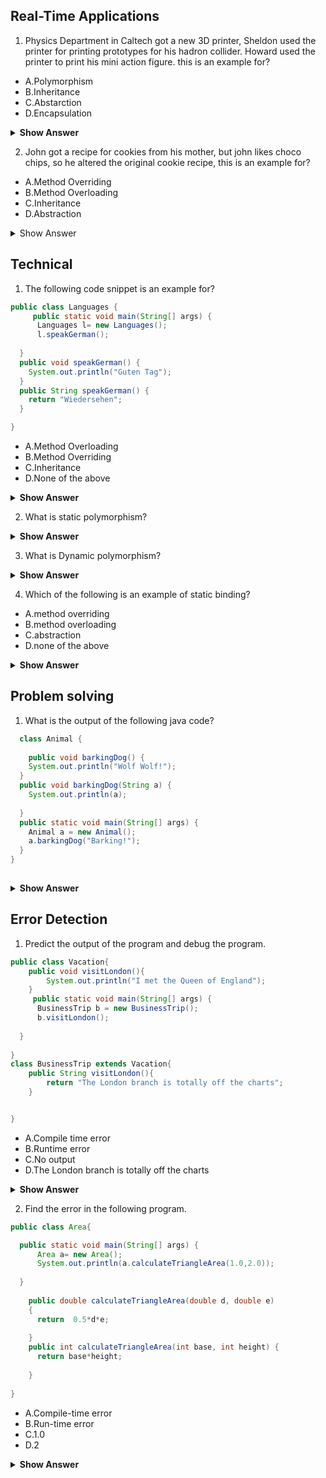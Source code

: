 ## Real-Time Applications

1. Physics Department in Caltech got a new 3D printer, Sheldon used the printer for printing prototypes for his hadron collider. Howard used the printer to print his mini action figure. this is an example for?

  

- A.Polymorphism
- B.Inheritance
- C.Abstarction
- D.Encapsulation

</details>
<details><summary> <b>Show Answer</b> </summary>
  
> A
  
  <details><summary><b>Explanation</b></summary> <i>printing using a 3D printer is a method in the Caltech Physics department</i>, which is a class. Sheldon used the method for research and Howard used the same method for fun.
 </details>
</details>

2. John got a recipe for cookies from his mother, but john likes choco chips, so he altered the original cookie recipe, 
   this is an example for?

- A.Method Overriding
- B.Method Overloading
- C.Inheritance
- D.Abstraction

<details><summary> Show Answer </summary>
> A
  <details><summary><b>Explanation</b><summary> John inherited The original recipe(a method) is  from his mother(parent class) and he altered the recipe.
   </details>
    </details>

## Technical

1. The following code snippet is an example for?

  


``` java
public class Languages {
     public static void main(String[] args) {
      Languages l= new Languages();
      l.speakGerman();
    
  }
  public void speakGerman() {
    System.out.println("Guten Tag");
  }
  public String speakGerman() {
    return "Wiedersehen";
  }

}
```
- A.Method Overloading
- B.Method Overriding
- C.Inheritance
- D.None of the above



<details><summary> <b>Show Answer</b> </summary>

  > D
  
  <details><summary><b>Explanation</b></summary>
  <blockquote>
    `speakGerman()` is written twice with different signatures in the same class, So it can not be considered as method overloading. it is just a duplicate method.

  </blockquote>
</details>
 </details>

2. What is static polymorphism?





<details><summary> <b>Show Answer</b> </summary>
  
  **Ans**: Static Polymorphism is also called Compile time Polymorphism or Method overloading. The method behavior is decided during compile-time in static polymorphism.
  
</details>

3. What is Dynamic polymorphism?


<details><summary> <b>Show Answer</b> </summary>
  
  **Ans**: Dynamic Polymorphism is also called Run-time Polymorphism or Method overriding. The method behavior is decided during runtime in static polymorphism.
  
</details>

4. Which of the following is an example of static binding?



- A.method overriding
- B.method overloading
- C.abstraction
- D.none of the above

<details><summary> <b>Show Answer</b> </summary>
  
  **Ans**: B

  **Explanation**: static binding is linking method call with method definition during compile-time. compile-time polymorphism is
  also called method overloading. 

</details>


## Problem solving

1. What is the output of the following java code?


``` java
  class Animal {
        
    public void barkingDog() {
    System.out.println("Wolf Wolf!");
  }
  public void barkingDog(String a) {
    System.out.println(a);
    
  }
  public static void main(String[] args) {
    Animal a = new Animal();
    a.barkingDog("Barking!");
  }
}
        
   ```

<details><summary> <b>Show Answer</b> </summary>
  
  **Ans**: Barking!

  **Explanation**: the concept of method overloading is implemented here, In the main method we are calling barkingDog() with a
  parameter "Barking!". So bakringDog(String a) is implemented.

</details>



## Error Detection

1. Predict the output of the program and debug the program.  

        

``` java
public class Vacation{
    public void visitLondon(){
        System.out.println("I met the Queen of England");
    }  
     public static void main(String[] args) {
      BusinessTrip b = new BusinessTrip();
      b.visitLondon();
    
  }
 
} 
class BusinessTrip extends Vacation{
    public String visitLondon(){
        return "The London branch is totally off the charts";
    }


}
``` 
  - A.Compile time error
  - B.Runtime error
  - C.No output
  - D.The London branch is totally off the charts
  
  
  <details>
  <summary> <b>Show Answer</b> </summary>
  
  **Ans**: A
  
  **Explanation**: the outcome of the program is the compile-time error and it's caused because the method signature for visitLondoon(), which is being overloaded is different in the parent class(Vacation) and Child class(BusinessTrip).
  
  </details>


  2. Find the error in the following program.  

  


``` java
public class Area{

  public static void main(String[] args) {
      Area a= new Area();
      System.out.println(a.calculateTriangleArea(1.0,2.0));
    
  }
    
    public double calculateTriangleArea(double d, double e)
    {
      return  0.5*d*e;
      
    }
    public int calculateTriangleArea(int base, int height) {
      return base*height;
      
    }
   
} 

``` 
  - A.Compile-time error
  - B.Run-time error
  - C.1.0
  - D.2
  
  
  <details>
  <summary> <b>Show Answer</b> </summary>
  
  **Ans**: C
  
  **Explanation**: calculateTriangleArea(double base, double height) is implemented when 1.0 and 2.0 are passed as method parameters.
  
  </details>





  








